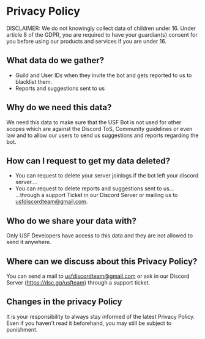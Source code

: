 # Privacy Policy
DISCLAIMER: We do not knowingly collect data of children under 16. Under article 8 of the GDPR, you are required to have your guardian(s) consent for you before using our products and services if you are under 16.

## What data do we gather?
- Guild and User IDs when they invite the bot and gets reported to us to blacklist them.
- Reports and suggestions sent to us

## Why do we need this data?
We need this data to make sure that the USF Bot is not used for other scopes which are against the Discord ToS, Community guidelines or even law and to allow our users to send us suggestions and reports regarding the bot.

## How can I request to get my data deleted?
- You can request to delete your server joinlogs if the bot left your discord server....
- You can request to delete reports and suggestions sent to us...
...through a support Ticket in our Discord Server or mailing us to usfdiscordteam@gmail.com.

## Who do we share your data with?
Only USF Developers have access to this data and they are not allowed to send it anywhere.

## Where can we discuss about this Privacy Policy?
You can send a mail to usfdiscordteam@gmail.com or ask in our Discord Server (https://dsc.gg/usfteam) through a support ticket.

## Changes in the privacy Policy
It is your responsibility to always stay informed of the latest Privacy Policy. Even if you haven't read it beforehand, you may still be subject to punishment.